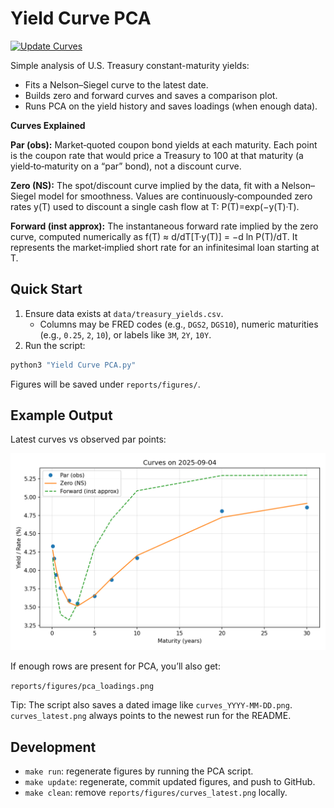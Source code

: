 # Yield Curve PCA

[![Update Curves](https://github.com/CSCoder33/Yield-Curve/actions/workflows/update-curves.yml/badge.svg)](https://github.com/CSCoder33/Yield-Curve/actions/workflows/update-curves.yml)

Simple analysis of U.S. Treasury constant-maturity yields:
- Fits a Nelson–Siegel curve to the latest date.
- Builds zero and forward curves and saves a comparison plot.
- Runs PCA on the yield history and saves loadings (when enough data).

**Curves Explained**

**Par (obs):** Market‑quoted coupon bond yields at each maturity. Each point is the coupon rate that would price a Treasury to 100 at that maturity (a yield‑to‑maturity on a “par” bond), not a discount curve.

**Zero (NS):** The spot/discount curve implied by the data, fit with a Nelson–Siegel model for smoothness. Values are continuously‑compounded zero rates y(T) used to discount a single cash flow at T: P(T)=exp(−y(T)·T).

**Forward (inst approx):** The instantaneous forward rate implied by the zero curve, computed numerically as f(T) ≈ d/dT[T·y(T)] = −d ln P(T)/dT. It represents the market‑implied short rate for an infinitesimal loan starting at T.

## Quick Start

1) Ensure data exists at `data/treasury_yields.csv`.
   - Columns may be FRED codes (e.g., `DGS2`, `DGS10`), numeric maturities (e.g., `0.25`, `2`, `10`), or labels like `3M`, `2Y`, `10Y`.
2) Run the script:

```bash
python3 "Yield Curve PCA.py"
```

Figures will be saved under `reports/figures/`.

## Example Output

Latest curves vs observed par points:

![Yield Curves](reports/figures/curves_latest.png)

If enough rows are present for PCA, you’ll also get:

`reports/figures/pca_loadings.png`

Tip: The script also saves a dated image like `curves_YYYY-MM-DD.png`.
`curves_latest.png` always points to the newest run for the README.

## Development

- `make run`: regenerate figures by running the PCA script.
- `make update`: regenerate, commit updated figures, and push to GitHub.
- `make clean`: remove `reports/figures/curves_latest.png` locally.
